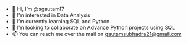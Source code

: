 - 👋 Hi, I’m @sgautam17
- 👀 I’m interested in Data Analysis
- 🌱 I’m currently learning SQL and Python
- 💞️ I’m looking to collaborate on Advance Python projects using SQL
- 📫 You can reach me over the mail on gautamsubhadra21@gmail.com

<!---
sgautam17/sgautam17 is a ✨ special ✨ repository because its `README.md` (this file) appears on your GitHub profile.
You can click the Preview link to take a look at your changes.
--->
